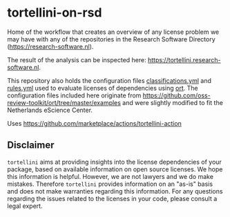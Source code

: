 # tortellini-on-rsd

Home of the workflow that creates an overview of any license problem we may have with any
of the repositories in the Research Software Directory (<https://research-software.nl>).

The result of the analysis can be inspected here: <https://tortellini.research-software.nl>.

This repository also holds the configuration files [classifications.yml](classifications.yml) and [rules.yml](rules.yml)
used to evaluate licenses of dependencies using [ort](https://github.com/oss-review-toolkit/ort).
The configuration files included here originate from <https://github.com/oss-review-toolkit/ort/tree/master/examples>
and were slightly modified to fit the Netherlands eScience Center.

Uses https://github.com/marketplace/actions/tortellini-action

## Disclaimer

`tortellini` aims at providing insights into the license dependencies of your package,
based on available information on open source licenses. We hope this information is helpful.
However, we are not lawyers and we do make mistakes. Therefore `tortellini` provides
information on an "as-is" basis and does not make warranties regarding this information.
For any questions regarding the issues related to the licenses in your code, please
consult a legal expert.
